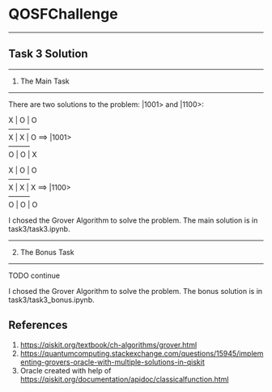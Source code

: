 # QOSFChallenge
-----------------
Task 3 Solution
-----------------

------------------
1. The Main Task
------------------
There are two solutions to the problem: |1001> and |1100>:

X | O | O  
&mdash;&mdash;&mdash;  
X | X | O   ==> |1001>  
&mdash;&mdash;&mdash;  
O | O | X  



X | O | O  
&mdash;&mdash;&mdash;  
X | X | X   ==> |1100>  
&mdash;&mdash;&mdash;  
O | O | O  

I chosed the Grover Algorithm to solve the problem. The main solution is in task3/task3.ipynb. 

------------------
2. The Bonus Task
------------------

TODO continue

I chosed the Grover Algorithm to solve the problem. The bonus solution is in task3/task3_bonus.ipynb. 

References
-----------
1. https://qiskit.org/textbook/ch-algorithms/grover.html
2. https://quantumcomputing.stackexchange.com/questions/15945/implementing-grovers-oracle-with-multiple-solutions-in-qiskit
3. Oracle created with help of https://qiskit.org/documentation/apidoc/classicalfunction.html
